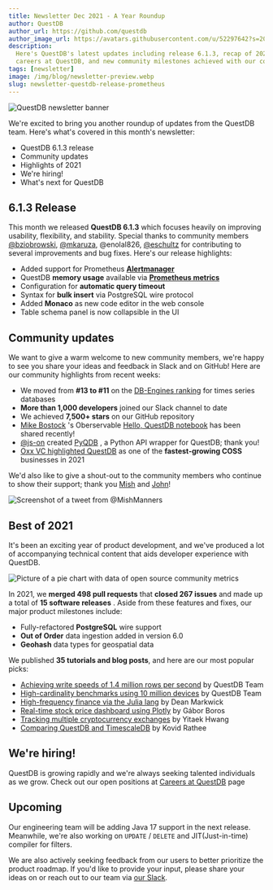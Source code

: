 ```yaml
---
title: Newsletter Dec 2021 - A Year Roundup
author: QuestDB
author_url: https://github.com/questdb
author_image_url: https://avatars.githubusercontent.com/u/52297642?s=200&v=4
description:
  Here's QuestDB's latest updates including release 6.1.3, recap of 2021,
  careers at QuestDB, and new community milestones achieved with our community
tags: [newsletter]
image: /img/blog/newsletter-preview.webp
slug: newsletter-questdb-release-prometheus
---
```


![QuestDB newsletter banner](/img/blog/newsletter.webp)

We're excited to bring you another roundup of updates from the QuestDB team.
Here's what's covered in this month's newsletter:

- QuestDB 6.1.3 release
- Community updates
- Highlights of 2021
- We're hiring!
- What's next for QuestDB

## 6.1.3 Release

This month we released **QuestDB 6.1.3** which focuses heavily on improving
usability, flexibility, and stability. Special thanks to community members
[@bziobrowski](https://github.com/bziobrowski),
[@mkaruza](https://github.com/mkaruza),
@enolal826,
[@eschultz](https://github.com/eschultz) for contributing to several
improvements and bug fixes. Here's our release highlights:

- Added support for Prometheus
  **[Alertmanager](/docs/third-party-tools/prometheus/)**
- QuestDB **memory usage** available via
  **[Prometheus metrics](/docs/third-party-tools/prometheus/#scraping-prometheus-metrics-from-questdb)**
- Configuration for **automatic query timeout**
- Syntax for **bulk insert** via PostgreSQL wire protocol
- Added **Monaco** as new code editor in the web console
- Table schema panel is now collapsible in the UI

## Community updates

We want to give a warm welcome to new community members, we're happy to see you
share your ideas and feedback in Slack and on GitHub! Here are our community
highlights from recent weeks:

- We moved from **#13 to #11** on the
  [DB-Engines ranking](https://db-engines.com/en/ranking/time+series+dbms) for
  times series databases
- **More than 1,000 developers** joined our Slack channel to date
- We achieved **7,500+ stars** on our GitHub repository
- [Mike Bostock](https://twitter.com/mbostock) 's Oberservable
  [Hello, QuestDB notebook](https://observablehq.com/@observablehq/hello-questdb)
  has been shared recently!
- [@js-on](https://github.com/js-on) created
  [PyQDB](https://github.com/js-on/PyQDB) , a Python API wrapper for QuestDB;
  thank you!
- [Oxx VC highlighted QuestDB](https://www.oxx.vc/post/fastest-growing-open-source-startups)
  as one of the **fastest-growing COSS** businesses in 2021

We'd also like to give a shout-out to the community members who continue to show
their support; thank you [Mish](https://twitter.com/MishManners) and
[John](https://twitter.com/jlb333333/status/1466323620477681664)!

![Screenshot of a tweet from @MishManners](/img/blog/2021-12-21/tweet.webp)

## Best of 2021

It's been an exciting year of product development, and we've produced a lot of
accompanying technical content that aids developer experience with QuestDB.

![Picture of a pie chart with data of open source community metrics](/img/blog/2021-12-21/2021-community-metrics.webp)

In 2021, we **merged 498 pull requests** that **closed 267 issues** and made up
a total of **15 software releases** . Aside from these features and fixes, our
major product milestones include:

- Fully-refactored **PostgreSQL** wire support
- **Out of Order** data ingestion added in version 6.0
- **Geohash** data types for geospatial data

We published **35 tutorials and blog posts**, and here are our most popular
picks:

- [Achieving write speeds of 1.4 million rows per second](/blog/2021/05/10/questdb-release-6-0-tsbs-benchmark/)
  by QuestDB Team
- [High-cardinality benchmarks using 10 million devices](/blog/2021/06/16/high-cardinality-time-series-data-performance/)
  by QuestDB Team
- [High-frequency finance via the Julia lang](/blog/analyzing-financial-time-series-data-julia-language-questdb/)
  by Dean Markwick
- [Real-time stock price dashboard using Plotly](/blog/2021/11/01/plotly-finnhub-realtime-dashboard/)
  by Gábor Boros
- [Tracking multiple cryptocurrency exchanges](/blog/ingesting-financial-tick-data-using-time-series-database/)
  by Yitaek Hwang
- [Comparing QuestDB and TimescaleDB](https://towardsdatascience.com/questdb-vs-timescaledb-38160a361c0e)
  by Kovid Rathee

## We're hiring!

QuestDB is growing rapidly and we're always seeking talented individuals as we
grow. Check out our open positions at [Careers at QuestDB](/careers/) page

## Upcoming

Our engineering team will be adding Java 17 support in the next release.
Meanwhile, we're also working on `UPDATE` / `DELETE` and JIT(Just-in-time)
compiler for filters.

We are also actively seeking feedback from our users to better prioritize the
product roadmap. If you'd like to provide your input, please share your ideas on
or reach out to our team via [our Slack]({@slackUrl@}).
